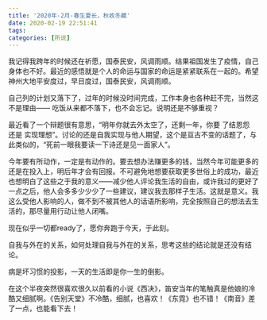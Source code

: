 ```yaml
---
title: '2020年-2月-春生夏长，秋收冬藏'
date: 2020-02-19 22:51:41
tags:
categories: [所说]
---
```




我记得我跨年的时候还在祈愿，国泰民安，风调雨顺。结果祖国发生了疫情，自己身体也不好。最近的感悟就是个人的命运与国家的命运是紧紧联系在一起的。希望神州大地平安度过，早日度过，国泰民安，风调雨顺。

<!--more-->

自己列的计划又落下了，过年的时候没时间完成，工作本身也各种赶不完，当然这不是理由—— 吃饭从来都不落下，也不会忘记。说明还是不够重视？

最近看了一个辩题很有意思，“明年你就去外太空了，还剩一年，你要 了结恩怨 还是 实现理想”。讨论的还是自我实现与他人期望，这个是亘古不变的话题了，与此类似的，“死前一眼我要读一下诗还是见一面家人”。

今年要有所动作，一定是有动作的。要去想办法赚更多的钱，当然今年可能更多的还是在投入上，明后年才会有回报。不可避免地想要获取更多世俗上的成功，最近也想明白了这些之于我的意义——减少他人评论我生活的自由，或许我过的更好了一点之后，他人会多多少少少了一些建议，建议我去那样子生活。这就是意义。我这么受他人影响的人，做不到不被其他人的话语所影响，完全按照自己的想法去生活的，那尽量用行动让他人闭嘴。

现在似乎一切都ready了，愿你奔跑于今天，于此刻。

自我与外在的关系，如何处理自我与外在的关系，思考这些的结论就是还没有结论。

病是坏习惯的投影，一天的生活即是你一生的倒影。

在这个半夜突然很喜欢很久以前看的小说《西决》，笛安当年的笔触真是他娘的冷酷又细腻啊。《告别天堂》不冷酷，细腻，也喜欢！《东霓》也不错！《南音》差了一点，也能看下去！









